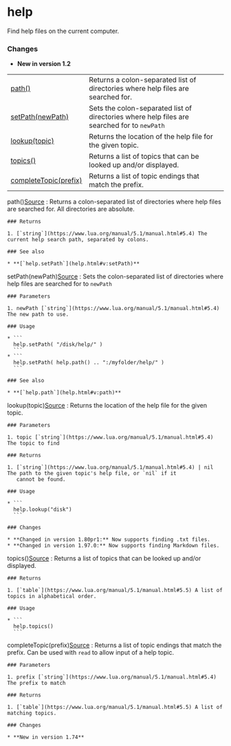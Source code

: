 # help

Find help files on the current computer.

### Changes

* **New in version 1.2**

|  |  |
| --- | --- |
| [path()](#v:path) | Returns a colon-separated list of directories where help files are searched for. |
| [setPath(newPath)](#v:setPath) | Sets the colon-separated list of directories where help files are searched for to `newPath` |
| [lookup(topic)](#v:lookup) | Returns the location of the help file for the given topic. |
| [topics()](#v:topics) | Returns a list of topics that can be looked up and/or displayed. |
| [completeTopic(prefix)](#v:completeTopic) | Returns a list of topic endings that match the prefix. |

path()[Source](https://github.com/cc-tweaked/CC-Tweaked/blob/9c0ce27ce6ac568ecdff2a369cf517cb9431279f/projects/core/src/main/resources/data/computercraft/lua/rom/apis/help.lua#L19)
:   Returns a colon-separated list of directories where help files are searched
    for. All directories are absolute.

    ### Returns

    1. [`string`](https://www.lua.org/manual/5.1/manual.html#5.4) The current help search path, separated by colons.

    ### See also

    * **[`help.setPath`](help.html#v:setPath)**

setPath(newPath)[Source](https://github.com/cc-tweaked/CC-Tweaked/blob/9c0ce27ce6ac568ecdff2a369cf517cb9431279f/projects/core/src/main/resources/data/computercraft/lua/rom/apis/help.lua#L30)
:   Sets the colon-separated list of directories where help files are searched
    for to `newPath`

    ### Parameters

    1. newPath [`string`](https://www.lua.org/manual/5.1/manual.html#5.4) The new path to use.

    ### Usage

    * ```
      help.setPath( "/disk/help/" )
      ```
    * ```
      help.setPath( help.path() .. ":/myfolder/help/" )
      ```

    ### See also

    * **[`help.path`](help.html#v:path)**

lookup(topic)[Source](https://github.com/cc-tweaked/CC-Tweaked/blob/9c0ce27ce6ac568ecdff2a369cf517cb9431279f/projects/core/src/main/resources/data/computercraft/lua/rom/apis/help.lua#L45)
:   Returns the location of the help file for the given topic.

    ### Parameters

    1. topic [`string`](https://www.lua.org/manual/5.1/manual.html#5.4) The topic to find

    ### Returns

    1. [`string`](https://www.lua.org/manual/5.1/manual.html#5.4) | nil The path to the given topic's help file, or `nil` if it
       cannot be found.

    ### Usage

    * ```
      help.lookup("disk")
      ```

    ### Changes

    * **Changed in version 1.80pr1:** Now supports finding .txt files.
    * **Changed in version 1.97.0:** Now supports finding Markdown files.

topics()[Source](https://github.com/cc-tweaked/CC-Tweaked/blob/9c0ce27ce6ac568ecdff2a369cf517cb9431279f/projects/core/src/main/resources/data/computercraft/lua/rom/apis/help.lua#L66)
:   Returns a list of topics that can be looked up and/or displayed.

    ### Returns

    1. [`table`](https://www.lua.org/manual/5.1/manual.html#5.5) A list of topics in alphabetical order.

    ### Usage

    * ```
      help.topics()
      ```

completeTopic(prefix)[Source](https://github.com/cc-tweaked/CC-Tweaked/blob/9c0ce27ce6ac568ecdff2a369cf517cb9431279f/projects/core/src/main/resources/data/computercraft/lua/rom/apis/help.lua#L107)
:   Returns a list of topic endings that match the prefix. Can be used with
    `read` to allow input of a help topic.

    ### Parameters

    1. prefix [`string`](https://www.lua.org/manual/5.1/manual.html#5.4) The prefix to match

    ### Returns

    1. [`table`](https://www.lua.org/manual/5.1/manual.html#5.5) A list of matching topics.

    ### Changes

    * **New in version 1.74**